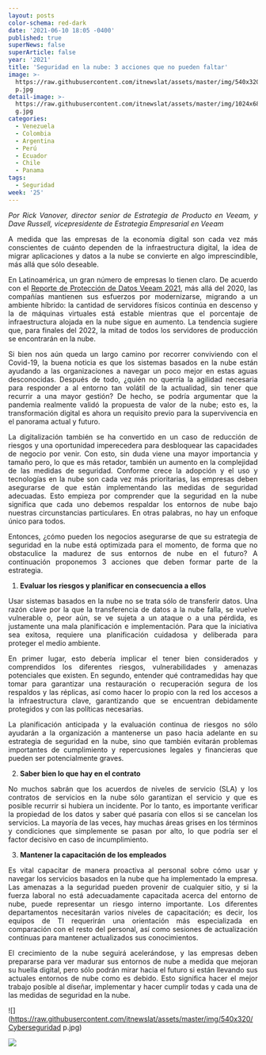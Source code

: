 ```yaml
---
layout: posts
color-schema: red-dark
date: '2021-06-10 18:05 -0400'
published: true
superNews: false
superArticle: false
year: '2021'
title: 'Seguridad en la nube: 3 acciones que no pueden faltar'
image: >-
  https://raw.githubusercontent.com/itnewslat/assets/master/img/540x320/Cyberseguridad
  p.jpg
detail-image: >-
  https://raw.githubusercontent.com/itnewslat/assets/master/img/1024x680/Cyberseguridad
  g.jpg
categories:
  - Venezuela
  - Colombia
  - Argentina
  - Perú
  - Ecuador
  - Chile
  - Panama
tags:
  - Seguridad
week: '25'
---
```

<p style="text-align: justify;"><strong></strong></p>
<p style="text-align: justify;"><em>Por Rick Vanover, director senior de Estrategia de Producto en Veeam, y Dave Russell, vicepresidente de Estrategia Empresarial en Veeam</em></p>
<p style="text-align: justify;">A medida que las empresas de la economía digital son cada vez más conscientes de cuánto dependen de la infraestructura digital, la idea de migrar aplicaciones y datos a la nube se convierte en algo imprescindible, más allá que sólo deseable.</p>
<p style="text-align: justify;">En Latinoamérica, un gran número de empresas lo tienen claro. De acuerdo con el <a href="https://go.veeam.com/data-protection-trends-executive-brief-es-lat">Reporte de Protección de Datos Veeam 2021</a>, más allá del 2020, las compañías mantienen sus esfuerzos por modernizarse, migrando a un ambiente híbrido: la cantidad de servidores físicos continúa en descenso y la de máquinas virtuales está estable mientras que el porcentaje de infraestructura alojada en la nube sigue en aumento. La tendencia sugiere que, para finales del 2022, la mitad de todos los servidores de producción se encontrarán en la nube.</p>
<p style="text-align: justify;">Si bien nos aún queda un largo camino por recorrer conviviendo con el Covid-19, la buena noticia es que los sistemas basados en la nube están ayudando a las organizaciones a navegar un poco mejor en estas aguas desconocidas. Después de todo, ¿quién no querría la agilidad necesaria para responder a al entorno tan volátil de la actualidad, sin tener que recurrir a una mayor gestión? De hecho, se podría argumentar que la pandemia realmente validó la propuesta de valor de la nube; esto es, la transformación digital es ahora un requisito previo para la supervivencia en el panorama actual y futuro.</p>
<p style="text-align: justify;">La digitalización también se ha convertido en un caso de reducción de riesgos y una oportunidad imperecedera para desbloquear las capacidades de negocio por venir. Con esto, sin duda viene una mayor importancia y tamaño pero, lo que es más retador, también un aumento en la complejidad de las medidas de seguridad. Conforme crece la adopción y el uso y tecnologías en la nube son cada vez más prioritarias, las empresas deben asegurarse de que están implementando las medidas de seguridad adecuadas. Esto empieza por comprender que la seguridad en la nube significa que cada uno debemos respaldar los entornos de nube bajo nuestras circunstancias particulares. En otras palabras, no hay un enfoque único para todos.</p>
<p style="text-align: justify;">Entonces, ¿cómo pueden los negocios asegurarse de que su estrategia de seguridad en la nube está optimizada para el momento, de forma que no obstaculice la madurez de sus entornos de nube en el futuro? A continuación proponemos 3 acciones que deben formar parte de la estrategia.</p>

<ol style="text-align: justify;">
	<li><strong>Evaluar los riesgos y planificar en consecuencia a ellos</strong></li>
</ol>
<p style="text-align: justify;">Usar sistemas basados en la nube no se trata sólo de transferir datos. Una razón clave por la que la transferencia de datos a la nube falla, se vuelve vulnerable o, peor aún, se ve sujeta a un ataque o a una pérdida, es justamente una mala planificación e implementación. Para que la iniciativa sea exitosa, requiere una planificación cuidadosa y deliberada para proteger el medio ambiente.</p>
<p style="text-align: justify;">En primer lugar, esto debería implicar el tener bien considerados y comprendidos los diferentes riesgos, vulnerabilidades y amenazas potenciales que existen. En segundo, entender qué contramedidas hay que tomar para garantizar una restauración o recuperación segura de los respaldos y las réplicas, así como hacer lo propio con la red los accesos a la infraestructura clave, garantizando que se encuentran debidamente protegidos y con las políticas necesarias.</p>
<p style="text-align: justify;">La planificación anticipada y la evaluación continua de riesgos no sólo ayudarán a la organización a mantenerse un paso hacia adelante en su estrategia de seguridad en la nube, sino que también evitarán problemas importantes de cumplimiento y repercusiones legales y financieras que pueden ser potencialmente graves.</p>

<ol style="text-align: justify;" start="2">
	<li><strong>Saber bien lo que hay en el contrato</strong></li>
</ol>
<p style="text-align: justify;">No muchos sabrán que los acuerdos de niveles de servicio (SLA) y los contratos de servicios en la nube sólo garantizan el servicio y que es posible recurrir si hubiera un incidente. Por lo tanto, es importante verificar la propiedad de los datos y saber qué pasaría con ellos si se cancelan los servicios. La mayoría de las veces, hay muchas áreas grises en los términos y condiciones que simplemente se pasan por alto, lo que podría ser el factor decisivo en caso de incumplimiento.</p>

<ol style="text-align: justify;" start="3">
	<li><strong>Mantener la capacitación de los empleados</strong></li>
</ol>
<p style="text-align: justify;">Es vital capacitar de manera proactiva al personal sobre cómo usar y navegar los servicios basados en la nube que ha implementado la empresa. Las amenazas a la seguridad pueden provenir de cualquier sitio, y si la fuerza laboral no está adecuadamente capacitada acerca del entorno de nube, puede representar un riesgo interno importante. Los diferentes departamentos necesitarán varios niveles de capacitación; es decir, los equipos de TI requerirán una orientación más especializada en comparación con el resto del personal, así como sesiones de actualización continuas para mantener actualizados sus conocimientos.</p>
<p style="text-align: justify;">El crecimiento de la nube seguirá acelerándose, y las empresas deben prepararse para ver madurar sus entornos de nube a medida que mejoran su huella digital, pero sólo podrán mirar hacia el futuro si están llevando sus actuales entornos de nube como es debido. Esto significa hacer el mejor trabajo posible al diseñar, implementar y hacer cumplir todas y cada una de las medidas de seguridad en la nube.</p>

![](https://raw.githubusercontent.com/itnewslat/assets/master/img/540x320/Cyberseguridad p.jpg)

<img src="https://tracker.metricool.com/c3po.jpg?hash=56f88a41e39ab42c063cc51676587a04"/>
